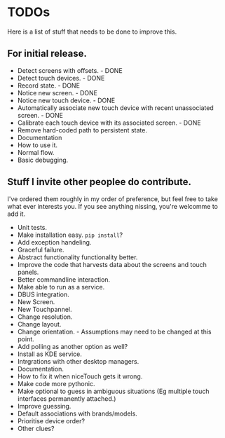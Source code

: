 # TODOs

Here is a list of stuff that needs to be done to improve this.

## For initial release.

* Detect screens with offsets. - DONE
* Detect touch devices. - DONE
* Record state. - DONE
* Notice new screen. - DONE
* Notice new touch device. - DONE
 * Automatically associate new touch device with recent unassociated screen. - DONE
* Calibrate each touch device with its associated screen. - DONE
* Remove hard-coded path to persistent state.
* Documentation
 * How to use it.
 * Normal flow.
 * Basic debugging.

## Stuff I invite other peoplee do contribute.

I've ordered them roughly in my order of preference, but feel free to take what ever interests you. If you see anything nissing, you're welcomme to add it.

* Unit tests.
* Make installation easy. `pip install`?
* Add exception handeling.
* Graceful failure.
* Abstract functionality functionality better.
* Improve the code that harvests data about the screens and touch panels.
* Better commandline interaction.
* Make able to run as a service.
 * DBUS integration.
  * New Screen.
  * New Touchpannel.
  * Change resolution.
  * Change layout.
  * Change orientation. - Assumptions may need to be changed at this point.
 * Add polling as another option as well?
* Install as KDE service.
* Intrgrations with other desktop managers.
* Documentation.
 * How to fix it when niceTouch gets it wrong.
* Make code more pythonic.
* Make optional to guess in ambiguous situations (Eg multiple touch interfaces permanently attached.)
* Improve guessing.
 * Default associations with brands/models.
 * Prioritise device order?
 * Other clues?

